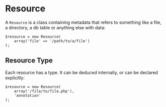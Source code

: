 # Resource

A ```Resource``` is a class containing metadata that refers to something like
a file, a directory, a db table or anything else with data:

    $resource = new Resource(
        array('file' => '/path/to/a/file')
    );

## Resource Type

Each resource has a type. It can be deduced internally, or can be declared
explicitly:

    $resource = new Resource(
        array('/file/to/file.php'),
        'annotation'
    );

